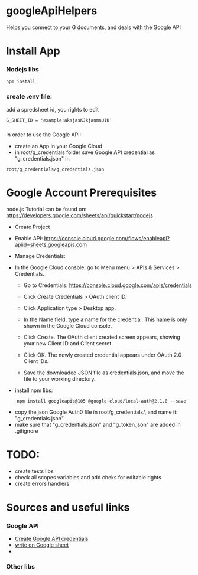 googleApiHelpers
===
Helps you connect to your G documents, and deals with the Google API


# Install App
### Nodejs libs
```
npm install
```

### create .env file:
add a spredsheet id, you rights to edit

```
G_SHEET_ID = 'example:aksjasKJkjanmnUIU'
```
### 
In order to use the Google API:

* create an App in your Google Cloud
* in root/g_credentials folder save Google API credential as "g_credentials.json" in

```
root/g_credentials/g_credentials.json
```

# Google Account Prerequisites
node.js Tutorial can be found on: https://developers.google.com/sheets/api/quickstart/nodejs
* Create Project
* Enable API:
https://console.cloud.google.com/flows/enableapi?apiid=sheets.googleapis.com
* Manage Credentials:

* In the Google Cloud console, go to Menu menu > APIs & Services > Credentials.
    * Go to Credentials: https://console.cloud.google.com/apis/credentials

    * Click Create Credentials > OAuth client ID.
    * Click Application type > Desktop app.
    * In the Name field, type a name for the credential. This name is only shown in the Google Cloud console.
    * Click Create. The OAuth client created screen appears, showing your new Client ID and Client secret.
    * Click OK. The newly created credential appears under OAuth 2.0 Client IDs.
    * Save the downloaded JSON file as credentials.json, and move the file to your working directory.
* install npm libs:
```
    npm install googleapis@105 @google-cloud/local-auth@2.1.0 --save
```

* copy the json Google Auth0 file in root/g_credentials/, and name it: "g_credentials.json"
* make sure that "g_credentials.json" and "g_token.json" are added in .gitignore

# TODO:
* create tests libs
* check all scopes variables and add cheks for editable rights
* create errors handlers





# Sources and useful links
### Google API
* [Create Google API credentials](https://console.cloud.google.com/flows/enableapi?apiid=sheets.googleapis.com
)
* [write on Google sheet](https://daily-dev-tips.com/posts/nodejs-write-data-in-a-google-sheet/)
* 

### Other libs

